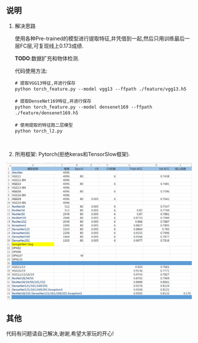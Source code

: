 ## 说明

1. 解决思路

   使用各种Pre-trained的模型进行提取特征,并凭借到一起,然后只用训练最后一层FC层,可复现线上0.173成绩.

   **TODO**:数据扩充和物体检测.

   代码使用方法:

   ```
   # 提取VGG13特征,并进行保存
   python torch_feature.py --model vgg13 --ffpath ./feature/vgg13.h5 

   # 提取DenseNet169特征,并进行保存
   python torch_feature.py --model densenet169 --ffpath ./feature/densenet169.h5

   # 使用提取的特征跑二层模型
   python torch_l2.py
   ```

   ​

2. 所用框架: Pytorch(拒绝keras和TensorSlow框架).

![](./feature/model.png)

## 其他

代码有问题请自己解决,谢谢,希望大家玩的开心!